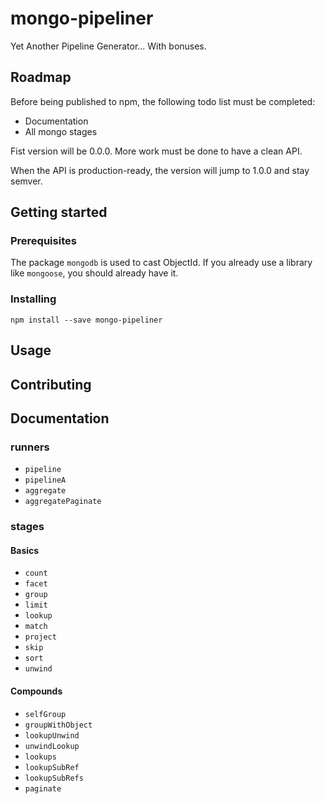 # mongo-pipeliner

Yet Another Pipeline Generator... With bonuses.

## Roadmap

Before being published to npm, the following todo list must be completed:

- Documentation
- All mongo stages

Fist version will be 0.0.0. More work must be done to have a clean API.

When the API is production-ready, the version will jump to 1.0.0 and stay semver.

## Getting started

### Prerequisites

The package `mongodb` is used to cast ObjectId. If you already use a library like `mongoose`, you should already have it.

### Installing

`npm install --save mongo-pipeliner`

## Usage

## Contributing

## Documentation

### runners

* `pipeline`
* `pipelineA`
* `aggregate`
* `aggregatePaginate`

### stages

#### Basics

* `count`
* `facet`
* `group`
* `limit`
* `lookup`
* `match`
* `project`
* `skip`
* `sort`
* `unwind`

#### Compounds

* `selfGroup`
* `groupWithObject`
* `lookupUnwind`
* `unwindLookup`
* `lookups`
* `lookupSubRef`
* `lookupSubRefs`
* `paginate`
